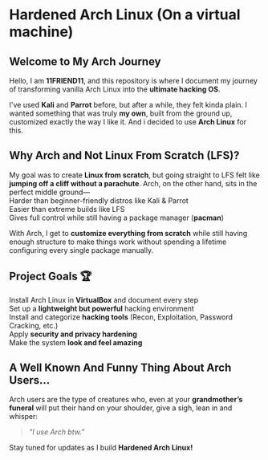 # Hardened Arch Linux  (On a virtual machine)

## Welcome to My Arch Journey  

Hello, I am **11FRIEND11**, and this repository is where I document my journey of transforming vanilla Arch Linux into the **ultimate hacking OS**.  

I've used **Kali** and **Parrot** before, but after a while, they felt kinda plain. I wanted something that was truly **my own**, built from the ground up, customized exactly the way I like it. And i decided to use **Arch Linux** for this.

## **Why Arch and Not Linux From Scratch (LFS)?**  
My goal was to create **Linux from scratch**, but going straight to LFS felt like **jumping off a cliff without a parachute**. Arch, on the other hand, sits in the perfect middle ground—  
 Harder than beginner-friendly distros like Kali & Parrot  
 Easier than extreme builds like LFS  
 Gives full control while still having a package manager (**pacman**)  

With Arch, I get to **customize everything from scratch** while still having enough structure to make things work without spending a lifetime configuring every single package manually.  

## **Project Goals 🏆**  
 Install Arch Linux in **VirtualBox** and document every step  
 Set up a **lightweight but powerful** hacking environment  
 Install and categorize **hacking tools** (Recon, Exploitation, Password Cracking, etc.)  
 Apply **security and privacy hardening**  
 Make the system **look and feel amazing**  

## **A Well Known And Funny Thing About Arch Users...**  
Arch users are the type of creatures who, even at your **grandmother’s funeral** will put their hand on your shoulder, give a sigh, lean in and whisper:  
> *"I use Arch btw."*  

Stay tuned for updates as I build **Hardened Arch Linux!**  

